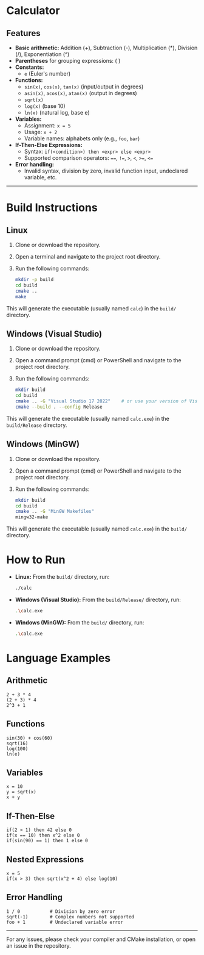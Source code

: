 # Calculator

## Features

- **Basic arithmetic:** Addition (+), Subtraction (-), Multiplication (*), Division (/), Exponentiation (^)
- **Parentheses** for grouping expressions: ( )
- **Constants:**
  - `e` (Euler's number)
- **Functions:**
  - `sin(x)`, `cos(x)`, `tan(x)` (input/output in degrees)
  - `asin(x)`, `acos(x)`, `atan(x)` (output in degrees)
  - `sqrt(x)`
  - `log(x)` (base 10)
  - `ln(x)` (natural log, base e)
- **Variables:**
  - Assignment: `x = 5`
  - Usage: `x + 2`
  - Variable names: alphabets only (e.g., `foo`, `bar`)
- **If-Then-Else Expressions:**
  - Syntax: `if(<condition>) then <expr> else <expr>`
  - Supported comparison operators: `==`, `!=`, `>`, `<`, `>=`, `<=`
- **Error handling:**
  - Invalid syntax, division by zero, invalid function input, undeclared variable, etc.

---

# Build Instructions

## Linux

1. Clone or download the repository.
2. Open a terminal and navigate to the project root directory.
3. Run the following commands:

    ```sh
    mkdir -p build
    cd build
    cmake ..
    make
    ```

This will generate the executable (usually named `calc`) in the `build/` directory.

## Windows (Visual Studio)

1. Clone or download the repository.
2. Open a command prompt (cmd) or PowerShell and navigate to the project root directory.
3. Run the following commands:

    ```sh
    mkdir build
    cd build
    cmake .. -G "Visual Studio 17 2022"    # or use your version of Visual Studio
    cmake --build . --config Release
    ```

This will generate the executable (usually named `calc.exe`) in the `build/Release` directory.

## Windows (MinGW)

1. Clone or download the repository.
2. Open a command prompt (cmd) or PowerShell and navigate to the project root directory.
3. Run the following commands:

    ```sh
    mkdir build
    cd build
    cmake .. -G "MinGW Makefiles"
    mingw32-make
    ```

This will generate the executable (usually named `calc.exe`) in the `build/` directory.

# How to Run

- **Linux:** From the `build/` directory, run:
  ```sh
  ./calc
  ```

- **Windows (Visual Studio):** From the `build/Release/` directory, run:
  ```sh
  .\calc.exe
  ```

- **Windows (MinGW):** From the `build/` directory, run:
  ```sh
  .\calc.exe
  ```

# Language Examples

## Arithmetic

```text
2 + 3 * 4
(2 + 3) * 4
2^3 + 1
```

## Functions

```text
sin(30) + cos(60)
sqrt(16)
log(100)
ln(e)
```

## Variables

```text
x = 10
y = sqrt(x)
x + y
```

## If-Then-Else

```text
if(2 > 1) then 42 else 0
if(x == 10) then x^2 else 0
if(sin(90) == 1) then 1 else 0
```

## Nested Expressions

```text
x = 5
if(x > 3) then sqrt(x^2 + 4) else log(10)
```

## Error Handling

```text
1 / 0           # Division by zero error
sqrt(-1)        # Complex numbers not supported
foo + 1         # Undeclared variable error
```

---

For any issues, please check your compiler and CMake installation, or open an issue in the repository.